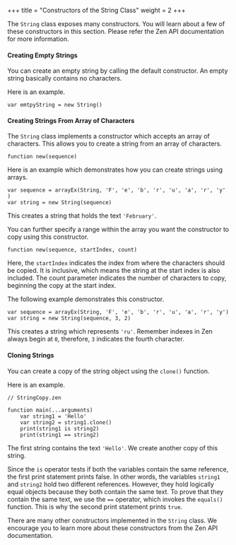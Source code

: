 +++
title = "Constructors of the String Class"
weight = 2
+++

The `String` class exposes many constructors. You will learn about a few of
these constructors in this section. Please refer the Zen API documentation for
more information.

#### Creating Empty Strings

You can create an empty string by calling the default constructor.
An empty string basically contains no characters.

Here is an example.
```
var emtpyString = new String()
```

#### Creating Strings From Array of Characters

The `String` class implements a constructor which accepts an array of characters.
This allows you to create a string from an array of characters. 
```
function new(sequence)
```

Here is an example which demonstrates how you can create strings using arrays.
```
var sequence = arrayEx(String, 'F', 'e', 'b', 'r', 'u', 'a', 'r', 'y' )
var string = new String(sequence)
```

This creates a string that holds the text `'February'`.

You can further specify a range within the array you want the
constructor to copy using this constructor.

```
function new(sequence, startIndex, count)
```

Here, the `startIndex` indicates the index from where the characters should be
copied. It is inclusive, which means the string at the start index is also
included. The count parameter indicates the number of characters to copy,
beginning the copy at the start index.

The following example demonstrates this constructor.

```
var sequence = arrayEx(String, 'F', 'e', 'b', 'r', 'u', 'a', 'r', 'y')
var string = new String(sequence, 3, 2)
```

This creates a string which represents `'ru'`. Remember indexes in Zen always
begin at `0`, therefore, `3` indicates the fourth character.

#### Cloning Strings

You can create a copy of the string object using the `clone()` function.

Here is an example.
```
// StringCopy.zen

function main(...arguments)
    var string1 = 'Hello'
    var string2 = string1.clone()
    print(string1 is string2)
    print(string1 == string2)
```

The first string contains the text `'Hello'`. We create another copy of this string.

Since the `is` operator tests if both the variables contain the same reference,
the first print statement prints false. In other words, the variables `string1`
and `string2` hold two different references. However, they hold logically equal
objects because they both contain the same text. To prove that they contain the
same text, we use the `==` operator, which invokes the `equals()` function. This
is why the second print statement prints `true`.

There are many other constructors implemented in the `String` class. We encourage
you to learn more about these constructors from the Zen API documentation.